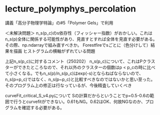 # lecture_polymphys_percolation

講義「高分子物理学特論」の#5「Polymer Gels」で利用

＜未解決問題＞
n_s(p_c)のs依存性（フィッシャー指数）がおかしい。これはn_s(p)全体に関係する可能性があり、見直すとすれば全体を見直す必要がある。
その際、np.ndarrayで組み直すべきか。
Forestfireでsごとに（色分けして）結果を描画
ヒストグラムの横軸がずれている問題

上記n_s(p_c)に対するコメント（250202）
n_s(p_c)について、これはPクラスターができたところなので、それ以外のクラスターの個数はp < p_cの時に比べて小さくなる。でもn_s(p)/n_s(p_c)はexp(-s)とならねばならないので、n_s(p=p_c)ではなく、n_s(p~p_c)と比較すべきなのではないかと思い至った。そのプログラム上の修正は行なっているが、今後精査していくべき

curveFit_critical_S_v4.pyについて
Sの計算だからということでp=0.5-0.6の範囲で行うとcurvefitができない。0.61もNG。0.62はOK、何故NGなのか、プログラムを確認する必要がある。
